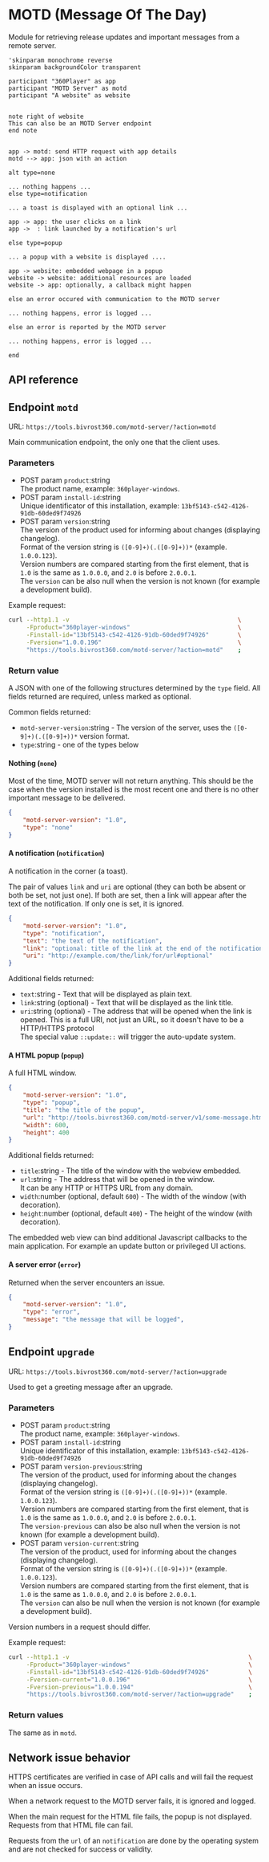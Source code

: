 ﻿MOTD (Message Of The Day)
=========================

Module for retrieving release updates and important messages from a remote server.

```plantuml
'skinparam monochrome reverse
skinparam backgroundColor transparent

participant "360Player" as app
participant "MOTD Server" as motd
participant "A website" as website


note right of website
This can also be an MOTD Server endpoint
end note


app -> motd: send HTTP request with app details
motd --> app: json with an action

alt type=none

... nothing happens ...
else type=notification

... a toast is displayed with an optional link ...

app -> app: the user clicks on a link
app ->  : link launched by a notification's url

else type=popup

... a popup with a website is displayed ....

app -> website: embedded webpage in a popup
website -> website: additional resources are loaded
website -> app: optionally, a callback might happen

else an error occured with communication to the MOTD server

... nothing happens, error is logged ...

else an error is reported by the MOTD server

... nothing happens, error is logged ...

end
```


API reference
-------------

## Endpoint `motd`
URL: `https://tools.bivrost360.com/motd-server/?action=motd`

Main communication endpoint, the only one that the client uses.

### Parameters

* POST param `product`:string  
  The product name, example: `360player-windows`.
* POST param `install-id`:string  
  Unique identificator of this installation, example: `13bf5143-c542-4126-91db-60ded9f74926`
* POST param `version`:string  
  The version of the product used for informing about changes (displaying changelog).  
  Format of the version string is `([0-9]+)(.([0-9]+))*` (example. `1.0.0.123`).  
  Version numbers are compared starting from the first element, that is `1.0` is the same as `1.0.0.0`, and `2.0` is before `2.0.0.1`.  
  The `version` can be also null when the version is not known (for example a development build).

Example request:

```bash
curl --http1.1 -v                                               \
     -Fproduct="360player-windows"                              \
     -Finstall-id="13bf5143-c542-4126-91db-60ded9f74926"        \
     -Fversion="1.0.0.196"                                      \
     "https://tools.bivrost360.com/motd-server/?action=motd"    ;
```


### Return value

A JSON with one of the following structures determined by the `type` field.
All fields returned are required, unless marked as optional.

Common fields returned:
* `motd-server-version`:string - The version of the server, uses the `([0-9]+)(.([0-9]+))*` version format.
* `type`:string - one of the types below

#### Nothing (`none`)

Most of the time, MOTD server will not return anything. This should be the case when the version installed is the most recent one and there is no other important message to be delivered.

```json
{
	"motd-server-version": "1.0",
	"type": "none"
}
```


#### A notification (`notification`)

A notification in the corner (a toast).

The pair of values `link` and `uri` are optional (they can both be absent or both be set, not just one). If both are set, then a link will appear after the text of the notification. If only one is set, it is ignored.

```json
{
	"motd-server-version": "1.0",
	"type": "notification",
	"text": "the text of the notification",
	"link": "optional: title of the link at the end of the notification",
	"uri": "http://example.com/the/link/for/url#optional"
}
```

Additional fields returned:
* `text`:string - Text that will be displayed as plain text.
* `link`:string (optional) - Text that will be displayed as the link title.
* `uri`:string (optional) - The address that will be opened when the link is opened. 
  This is a full URI, not just an URL, so it doesn't have to be a HTTP/HTTPS protocol  
  The special value `::update::` will trigger the auto-update system.


#### A HTML popup (`popup`)

A full HTML window. 

```json
{ 
	"motd-server-version": "1.0",
	"type": "popup",
	"title": "the title of the popup",
	"url": "http://tools.bivrost360.com/motd-server/v1/some-message.html",
	"width": 600,
	"height": 400
}
```

Additional fields returned:
* `title`:string - The title of the window with the webview embedded.
* `url`:string - The address that will be opened in the window.  
  It can be any HTTP or HTTPS URL from any domain.
* `width`:number (optional, default `600`) - The width of the window (with decoration).
* `height`:number (optional, default `400`) - The height of the window (with decoration).

The embedded web view can bind additional Javascript callbacks to the main application. For example an update button or privileged UI actions.


#### A server error (`error`)

Returned when the server encounters an issue.

```json
{
	"motd-server-version": "1.0",
	"type": "error",
	"message": "the message that will be logged",
}
```


## Endpoint `upgrade`
URL: `https://tools.bivrost360.com/motd-server/?action=upgrade`

Used to get a greeting message after an upgrade.

### Parameters

* POST param `product`:string  
  The product name, example: `360player-windows`.
* POST param `install-id`:string  
  Unique identificator of this installation, example: `13bf5143-c542-4126-91db-60ded9f74926`
* POST param `version-previous`:string  
  The version of the product, used for informing about the changes (displaying changelog).  
  Format of the version string is `([0-9]+)(.([0-9]+))*` (example. `1.0.0.123`).  
  Version numbers are compared starting from the first element, that is `1.0` is the same as `1.0.0.0`, and `2.0` is before `2.0.0.1`.  
  The `version-previous` can also be also null when the version is not known (for example a development build).
* POST param `version-current`:string  
  The version of the product, used for informing about the changes (displaying changelog).  
  Format of the version string is `([0-9]+)(.([0-9]+))*` (example. `1.0.0.123`).  
  Version numbers are compared starting from the first element, that is `1.0` is the same as `1.0.0.0`, and `2.0` is before `2.0.0.1`.  
  The `version` can also be null when the version is not known (for example a development build).

Version numbers in a request should differ.

Example request:

```bash
curl --http1.1 -v                                                  \
     -Fproduct="360player-windows"                                 \
     -Finstall-id="13bf5143-c542-4126-91db-60ded9f74926"           \
     -Fversion-current="1.0.0.196"                                 \
     -Fversion-previous="1.0.0.194"                                \
     "https://tools.bivrost360.com/motd-server/?action=upgrade"    ;
```


### Return values

The same as in `motd`.



Network issue behavior
----------------------

HTTPS certificates are verified in case of API calls and will fail the request when an issue occurs.

When a network request to the MOTD server fails, it is ignored and logged.

When the main request for the HTML file fails, the popup is not displayed.
Requests from that HTML file can fail.

Requests from the `url` of an `notification` are done by the operating system and are not checked for success or validity.